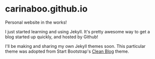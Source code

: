 # carinaboo.github.io

Personal website in the works!

I just started learning and using Jekyll. It's pretty awesome way to get a blog started up quickly, and hosted by Github! 

I'll be making and sharing my own Jekyll themes soon. This particular theme was adopted from Start Bootstrap's [Clean Blog](http://startbootstrap.com/template-overviews/clean-blog/) theme.